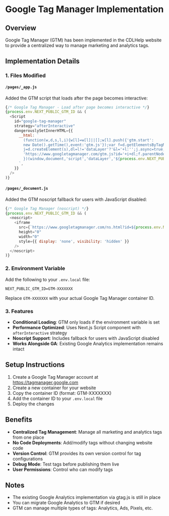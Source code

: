 # Google Tag Manager Implementation

## Overview
Google Tag Manager (GTM) has been implemented in the CDLHelp website to provide a centralized way to manage marketing and analytics tags.

## Implementation Details

### 1. Files Modified

#### `/pages/_app.js`
Added the GTM script that loads after the page becomes interactive:
```javascript
{/* Google Tag Manager - Load after page becomes interactive */}
{process.env.NEXT_PUBLIC_GTM_ID && (
  <Script
    id="google-tag-manager"
    strategy="afterInteractive"
    dangerouslySetInnerHTML={{
      __html: `
        (function(w,d,s,l,i){w[l]=w[l]||[];w[l].push({'gtm.start':
        new Date().getTime(),event:'gtm.js'});var f=d.getElementsByTagName(s)[0],
        j=d.createElement(s),dl=l!='dataLayer'?'&l='+l:'';j.async=true;j.src=
        'https://www.googletagmanager.com/gtm.js?id='+i+dl;f.parentNode.insertBefore(j,f);
        })(window,document,'script','dataLayer','${process.env.NEXT_PUBLIC_GTM_ID}');
      `,
    }}
  />
)}
```

#### `/pages/_document.js`
Added the GTM noscript fallback for users with JavaScript disabled:
```javascript
{/* Google Tag Manager (noscript) */}
{process.env.NEXT_PUBLIC_GTM_ID && (
  <noscript>
    <iframe 
      src={`https://www.googletagmanager.com/ns.html?id=${process.env.NEXT_PUBLIC_GTM_ID}`}
      height="0" 
      width="0" 
      style={{ display: 'none', visibility: 'hidden' }}
    />
  </noscript>
)}
```

### 2. Environment Variable

Add the following to your `.env.local` file:
```
NEXT_PUBLIC_GTM_ID=GTM-XXXXXXX
```

Replace `GTM-XXXXXXX` with your actual Google Tag Manager container ID.

### 3. Features

- **Conditional Loading**: GTM only loads if the environment variable is set
- **Performance Optimized**: Uses Next.js Script component with `afterInteractive` strategy
- **Noscript Support**: Includes fallback for users with JavaScript disabled
- **Works Alongside GA**: Existing Google Analytics implementation remains intact

## Setup Instructions

1. Create a Google Tag Manager account at https://tagmanager.google.com
2. Create a new container for your website
3. Copy the container ID (format: GTM-XXXXXXX)
4. Add the container ID to your `.env.local` file
5. Deploy the changes

## Benefits

- **Centralized Tag Management**: Manage all marketing and analytics tags from one place
- **No Code Deployments**: Add/modify tags without changing website code
- **Version Control**: GTM provides its own version control for tag configurations
- **Debug Mode**: Test tags before publishing them live
- **User Permissions**: Control who can modify tags

## Notes

- The existing Google Analytics implementation via gtag.js is still in place
- You can migrate Google Analytics to GTM if desired
- GTM can manage multiple types of tags: Analytics, Ads, Pixels, etc.